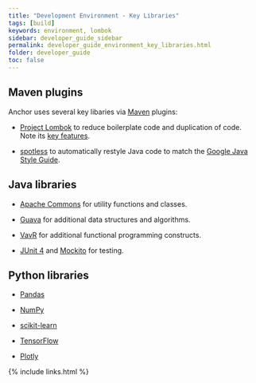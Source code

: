 ```yaml
---
title: "Development Environment - Key Libraries"
tags: [build]
keywords: environment, lombok
sidebar: developer_guide_sidebar
permalink: developer_guide_environment_key_libraries.html
folder: developer_guide
toc: false
---
```


## Maven plugins

Anchor uses several key libaries via [Maven](/developer_guide_environment_maven.html) plugins:

* [Project Lombok](https://projectlombok.org/) to reduce boilerplate code and duplication of code. Note its [key features](https://projectlombok.org/features/all).

* [spotless](https://github.com/diffplug/spotless/tree/master/plugin-maven) to automatically restyle
Java code to match the [Google Java Style Guide](https://google.github.io/styleguide/javaguide.html).

## Java libraries

* [Apache Commons](https://en.wikipedia.org/wiki/Apache_Commons) for utility functions and classes.

* [Guava](https://en.wikipedia.org/wiki/Google_Guava) for additional data structures and algorithms.

* [VavR](https://www.vavr.io/) for additional functional programming constructs.

* [JUnit 4](https://junit.org/junit4/) and [Mockito](https://site.mockito.org/) for testing.

## Python libraries

* [Pandas](https://pandas.pydata.org/)

* [NumPy](https://numpy.org/)

* [scikit-learn](https://scikit-learn.org/stable/)

* [TensorFlow](https://www.tensorflow.org/)

* [Plotly](https://plotly.com/)

{% include links.html %}